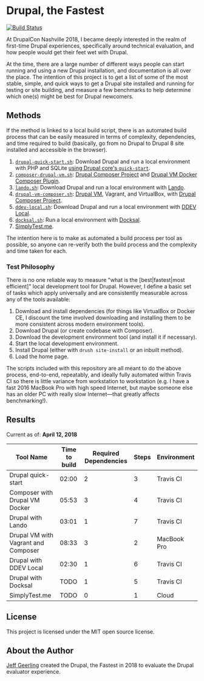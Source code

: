 # Drupal, the Fastest

[![Build Status](https://travis-ci.org/geerlingguy/drupal-the-fastest.svg?branch=master)](https://travis-ci.org/geerlingguy/drupal-the-fastest)

At DrupalCon Nashville 2018, I became deeply interested in the realm of first-time Drupal experiences, specifically around technical evaluation, and how people would get their feet wet with Drupal.

At the time, there are a large number of different ways people can start running and using a new Drupal installation, and documentation is all over the place. The intention of this project is to get a list of some of the most stable, simple, and quick ways to get a Drupal site installed and running for testing or site building, and measure a few benchmarks to help determine which one(s) might be best for Drupal newcomers.

## Methods

If the method is linked to a local build script, there is an automated build process that can be easily measured in terms of complexity, dependencies, and time required to build (basically, go from no Drupal to Drupal 8 site installed and accessible in the browser).

  1. [`drupal-quick-start.sh`](methods/drupal-quick-start.sh): Download Drupal and run a local environment with PHP and SQLite [using Drupal core's `quick-start`](https://www.drupal.org/project/drupal/issues/2911319).
  1. [`composer-drupal-vm.sh`](methods/composer-drupal-vm.sh): [Drupal Composer Project](https://github.com/drupal-composer/drupal-project) and [Drupal VM Docker Composer Plugin](https://github.com/geerlingguy/drupal-vm-docker).
  1. [`lando.sh`](methods/lando.sh): Download Drupal and run a local environment with [Lando](https://docs.devwithlando.io).
  1. [`drupal-vm-composer.sh`](methods/drupal-vm-composer.sh): [Drupal VM](https://www.drupalvm.com), Vagrant, and VirtualBox, with [Drupal Composer Project](https://github.com/drupal-composer/drupal-project).
  1. [`ddev-local.sh`](methods/ddev-local.sh): Download Drupal and run a local environment with [DDEV Local](https://github.com/drud/ddev).
  1. [`docksal.sh`](methods/docksal.sh): Run a local environment with [Docksal](https://docksal.io).
  1. [SimplyTest.me](https://simplytest.me).

The intention here is to make as automated a build process per tool as possible, so anyone can re-verify both the build process and the complexity and time taken for each.

### Test Philosophy

There is no one reliable way to measure "what is the [best|fastest|most efficient]" local development tool for Drupal. However, I define a basic set of tasks which apply universally and are consistently measurable across any of the tools available:

  1. Download and install dependencies (for things like VirtualBox or Docker CE, I discount the time involved downloading and installing them to be more consistent across modern environment tools).
  1. Download Drupal (or create codebase with Composer).
  1. Download the development environment tool (and install it if necessary).
  1. Start the local development environment.
  1. Install Drupal (either with `drush site-install` or an inbuilt method).
  1. Load the home page.

The scripts included with this repository are all meant to do the above process, end-to-end, repeatably, and ideally fully automated within Travis CI so there is little variance from workstation to workstation (e.g. I have a fast 2016 MacBook Pro with high speed Internet, but maybe someone else has an older PC with really slow Internet—that greatly affects benchmarking!).

## Results

Current as of: **April 12, 2018**

| Tool Name                           | Time to build | Required Dependencies | Steps | Environment |
| ----------------------------------- | ------------- | --------------------- | ----- | ----------- |
| Drupal quick-start                  | 02:00         | 2                     | 3     | Travis CI   |
| Composer with Drupal VM Docker      | 05:53         | 3                     | 4     | Travis CI   |
| Drupal with Lando                   | 03:01         | 1                     | 7     | Travis CI   |
| Drupal VM with Vagrant and Composer | 08:33         | 3                     | 2     | MacBook Pro |
| Drupal with DDEV Local              | 02:30         | 1                     | 6     | Travis CI   |
| Drupal with Docksal                 | TODO          | 1                     | 5     | Travis CI   |
| SimplyTest.me                       | TODO          | 0                     | 1     | Cloud       |

## License

This project is licensed under the MIT open source license.

## About the Author

[Jeff Geerling](https://www.jeffgeerling.com/) created the Drupal, the Fastest in 2018 to evaluate the Drupal evaluator experience.
